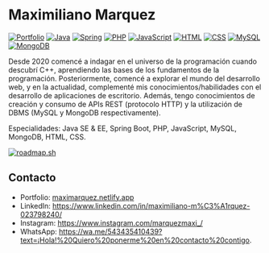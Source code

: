 # Maximiliano Marquez

[![Portfolio](https://img.shields.io/badge/Portfolio-000?style=flat&logo=firefox&logoColor=orange)](https://maximarquez.netlify.app/)
[![Java](https://img.shields.io/badge/Java-000?style=flat&logo=openjdk&logoColor=ed8b00)](https://www.java.com)
[![Spring](https://img.shields.io/badge/Spring-000?style=flat&logo=spring&logoColor=6db33f)](https://spring.io)
[![PHP](https://img.shields.io/badge/PHP-000?style=flat&logo=php&logoColor=777bb4)](https://www.php.net)
[![JavaScript](https://img.shields.io/badge/JavaScript-000?style=flat&logo=javascript&logoColor=f7df1e)](https://developer.mozilla.org/en-US/docs/Web/JavaScript)
[![HTML](https://img.shields.io/badge/HTML-000?style=flat&logo=html5&logoColor=e34f26)](https://developer.mozilla.org/en-US/docs/Web/HTML)
[![CSS](https://img.shields.io/badge/CSS-000?style=flat&logo=css3&logoColor=1572b6)](https://developer.mozilla.org/en-US/docs/Web/CSS)
[![MySQL](https://img.shields.io/badge/MySQL-000?style=flat&logo=mysql&logoColor=4479a1)](https://www.mysql.com)
[![MongoDB](https://img.shields.io/badge/MongoDB-000?style=flat&logo=mongodb&logoColor=47a248)](https://www.mongodb.com)

Desde 2020 comencé a indagar en el universo de la programación cuando descubrí C++, aprendiendo las bases de los fundamentos de la programación. Posteriormente, comencé a explorar el mundo del desarrollo web, y en la actualidad, complementé mis conocimientos/habilidades con el desarrollo de aplicaciones de escritorio. Además, tengo conocimientos de creación y consumo de APIs REST (protocolo HTTP) y la utilización de DBMS (MySQL y MongoDB respectivamente).

Especialidades: Java SE & EE, Spring Boot, PHP, JavaScript, MySQL, MongoDB, HTML, CSS.

[![roadmap.sh](https://roadmap.sh/card/wide/657dac725145316d250fefdd?variant=dark)](https://roadmap.sh)

## Contacto
- Portfolio: [maximarquez.netlify.app](https://maximarquez.netlify.app/)
- LinkedIn: https://www.linkedin.com/in/maximiliano-m%C3%A1rquez-023798240/
- Instagram: https://www.instagram.com/marquezmaxi_/
- WhatsApp: https://wa.me/543435410439?text=¡Hola!%20Quiero%20ponerme%20en%20contacto%20contigo.
